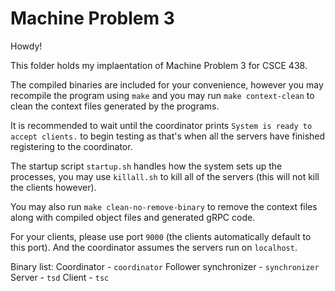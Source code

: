 # Machine Problem 3

Howdy!

This folder holds my implaentation of Machine Problem 3 for CSCE 438.

The compiled binaries are included for your convenience, however you may recompile the program using `make` and you may run `make context-clean` to clean the context files generated by the programs. 

It is recommended to wait until the coordinator prints `System is ready to accept clients.` to begin testing as that's when all the servers have finished registering to the coordinator. 

The startup script `startup.sh` handles how the system sets up the processes, you may use `killall.sh` to kill all of the servers (this will not kill the clients however).

You may also run `make clean-no-remove-binary` to remove the context files along with compiled object files and generated gRPC code.

For your clients, please use port `9000` (the clients automatically default to this port). And the coordinator assumes the servers run on `localhost`. 

Binary list:
Coordinator - `coordinator`
Follower synchronizer - `synchronizer`
Server - `tsd`
Client - `tsc`
